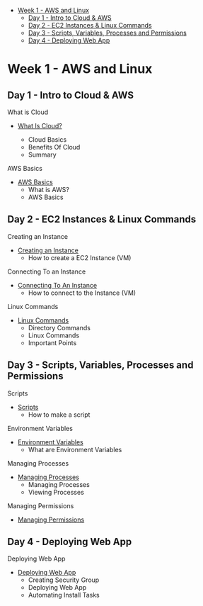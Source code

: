 

- [Week 1 - AWS and Linux](#week-1---aws-and-linux)
  - [Day 1 - Intro to Cloud \& AWS](#day-1---intro-to-cloud--aws)
  - [Day 2 - EC2 Instances \& Linux Commands](#day-2---ec2-instances--linux-commands)
  - [Day 3 - Scripts, Variables, Processes and Permissions](#day-3---scripts-variables-processes-and-permissions)
  - [Day 4 - Deploying Web App](#day-4---deploying-web-app)


# Week 1 - AWS and Linux
## Day 1 - Intro to Cloud & AWS

What is Cloud
- [What Is Cloud?](<Week 1/Day 1/What-is-Cloud>)
    
    - Cloud Basics
    - Benefits Of Cloud
    - Summary

AWS Basics
- [AWS Basics](<Week 1/Day 1/AWS-Basics>)
    - What is AWS?
    - AWS Basics 



## Day 2 - EC2 Instances & Linux Commands

Creating an Instance
- [Creating an Instance](<Week 1/Day 2/AWS-EC2-Instance/Creating-an-EC2-Instance>)
    - How to create a EC2 Instance (VM)

Connecting To an Instance   
- [Connecting To An Instance](<Week 1/Day 2/AWS-EC2-Instance/Connecting to an Instance>)
    - How to connect to the Instance (VM)

Linux Commands  
- [Linux Commands](<Week 1/Day 2/Linux Commands>)
    - Directory Commands
    - Linux Commands
    - Important Points 


## Day 3 - Scripts, Variables, Processes and Permissions
Scripts
- [Scripts](<Week 1/Day 3/Scripts>)
  - How to make a script 

Environment Variables
- [Environment Variables](<Week 1/Day 3/Environment Variables>)
  - What are Environment Variables 

Managing Processes  
- [Managing Processes](<Week 1/Day 3/Managing Processes>)
  - Managing Processes
  - Viewing Processes

Managing Permissions
- [Managing Permissions](<Week 1/Day 3/Managing Permissions>)

## Day 4 - Deploying Web App
Deploying Web App
- [Deploying Web App](<Week 1/Day 4/Deploying Web App>)
  - Creating Security Group
  - Deploying Web App
  - Automating Install Tasks  



<!-- ![Screenshot-vs-code-contents](readme-images/Screenshot-vs-code-contents.png)  -->

<!-- ## How to change directory in Linux

Change directory using this command: `cd <directory>`

Change directory using this command: 
```
cd <directory>
<other commands>

``` -->